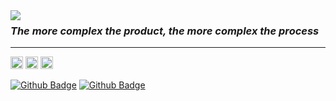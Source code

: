 <img align="left" src="https://github.com/professorjosedeassis/Linguagem-C/blob/master/imagens/homem%20letra.gif">


 ### ***The more complex the product, the more complex the process***
 
<hr>

<p align="left">
<img src="https://cdn.worldvectorlogo.com/logos/css-5.svg" alt="css3"  width="20" height="20"/>
<img src="https://cdn.worldvectorlogo.com/logos/html5.svg" alt="html5"  width="20" height="20"/>
<img src="https://cdn.worldvectorlogo.com/logos/logo-javascript.svg" alt="javascript" width="20" height="20"/>
</p>


[![Github Badge](https://img.shields.io/badge/GitHub-100000?style=for-the-badge&logo=github&logoColor=white)](https://github.com/lazaro-contato)
[![Github Badge](https://img.shields.io/badge/LinkedIn-0077B5?style=for-the-badge&logo=linkedin&logoColor=white)](https://www.linkedin.com/in/jos%C3%A9-l%C3%A1zaro-15a299156/)

 
 
 
 

